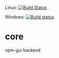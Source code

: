 Linux: [![Build Status](https://travis-ci.org/npm-gui-base/core.svg)](https://travis-ci.org/npm-gui-base/core)

Windows: [![Build status](http://img.shields.io/travis/q-nick/core/master.svg)](https://ci.appveyor.com/project/q-nick/core)

# core
npm-gui backend
